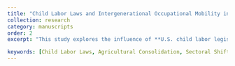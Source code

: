 ```yaml
---
title: "Child Labor Laws and Intergenerational Occupational Mobility in Agriculture"
collection: research
category: manuscripts
order: 2
excerpt: "This study explores the influence of **U.S. child labor legislation** on the **intergenerational transmission** of **agricultural occupations**. Utilizing data from the U.S. Decennial Census and the Census of Agriculture spanning 1870 to 1930, the analysis employs a **Difference-in-Differences** framework to uncover a notable decline in the likelihood of children from farming families pursuing agricultural careers. The findings reveal that the effects were not uniform, with variations observed across **gender**, **birth order**, and **racial groups**, where disadvantaged populations were more inclined to transition to non-agricultural industries. Furthermore, the research highlights a simultaneous **reduction in the number of farms** and an **increase in average farm size**, indicating a trend toward **sectoral consolidation**. These results underscore the role of child labor laws in shaping **occupational dynamics** and fostering a broader **structural shift away from agriculture.**"

keywords: [Child Labor Laws, Agricultural Consolidation, Sectoral Shifts]
---
```

